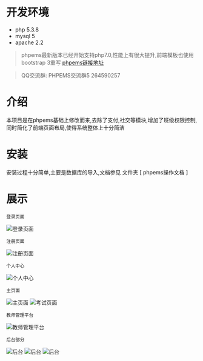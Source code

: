 # 开发环境
- php 5.3.8
- mysql 5
- apache 2.2
 > phpems最新版本已经开始支持php7.0,性能上有很大提升,前端模板也使用bootstrap 3重写
[phpems链接地址](http://phpems.net/2017/)

> QQ交流群: PHPEMS交流群5 264590257

# 介绍 
本项目是在phpems基础上修改而来,去除了支付,社交等模块,增加了班级权限控制,同时简化了前端页面布局,使得系统整体上十分简洁

# 安装 
安装过程十分简单,主要是数据库的导入,文档参见 文件夹 [ phpems操作文档 ]

# 展示
`登录页面`

![登录页面](http://okxzkjtey.bkt.clouddn.com/loginpage1.png)

`注册页面`

![注册页面](http://okxzkjtey.bkt.clouddn.com/register1.png)

`个人中心`

![个人中心](http://okxzkjtey.bkt.clouddn.com/center1.png)

`主页面`

![主页面](http://okxzkjtey.bkt.clouddn.com/page1.png)
![考试页面](http://okxzkjtey.bkt.clouddn.com/exam22.png)

`教师管理平台`

![教师管理平台](http://okxzkjtey.bkt.clouddn.com/teacher1.png)

`后台部分`

![后台](http://okxzkjtey.bkt.clouddn.com/adminpage.png)
![后台](http://okxzkjtey.bkt.clouddn.com/admin%601.png)
![后台](http://okxzkjtey.bkt.clouddn.com/admin2.png)



